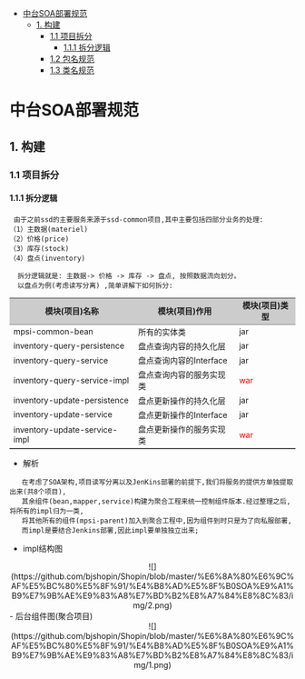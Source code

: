 <!-- GFM-TOC -->
* [中台SOA部署规范](#中台soa部署规范)
    * [1. 构建](#1-构建)
        * [1.1 项目拆分](#11-项目拆分)
          * [1.1.1 拆分逻辑](#111-拆分逻辑) 
        * [1.2 包名规范](#12-包名规范)
        * [1.3 类名规范](#13-类名规范)
        
<!-- GFM-TOC -->
# 中台SOA部署规范
## 1. 构建
### 1.1 项目拆分
#### 1.1.1 拆分逻辑
```
 由于之前ssd的主要服务来源于ssd-common项目,其中主要包括四部分业务的处理: 
（1）主数据(materiel)
（2）价格(price)
（3）库存(stock)
（4）盘点(inventory)
```
```
  拆分逻辑就是: 主数据-> 价格 -> 库存 -> 盘点, 按照数据流向划分。
  以盘点为例(考虑读写分离) ,简单讲解下如何拆分:
```
<table frame="hsides" rules="groups" cellspacing=0 cellpadding=0>
<!-- 表头部分 -->
<thead align=center style="font-weight:bolder; background-color:#cccccc">
     <tr>
          <td>模块(项目)名称</td>
          <td>模块(项目)作用</td>
          <td>模块(项目)类型</td>
     </tr>
</thead>

<tbody>
    <tr>
        <td>mpsi-common-bean</td>
        <td>所有的实体类 </td>
        <td>jar</td>
    </tr>
    <tr>
        <td>inventory-query-persistence</td>
        <td>盘点查询内容的持久化层</td>
        <td>jar</td>
    </tr>
    <tr>
        <td>inventory-query-service</td>
        <td>盘点查询内容的Interface </td>
        <td>jar</td>
    </tr>
    <tr>
        <td>inventory-query-service-impl</td>
        <td>盘点查询内容的服务实现类</td>
        <td><font color="red">war</font></td>
    </tr>
    <tr>
        <td>inventory-update-persistence</td>
        <td>盘点更新操作的持久化层</td>
        <td>jar</td>
    </tr>
    <tr>
        <td>inventory-update-service</td>
        <td> 盘点更新操作的Interface</td>
        <td>jar</td>
    </tr>
     <tr>
        <td>inventory-update-service-impl</td>
        <td>盘点更新操作的服务实现类</td>
        <td><font color="red">war</font></td>
    </tr>
</tbody>
</table>
 
  - 解析
```
   在考虑了SOA架构,项目读写分离以及JenKins部署的前提下,我们将服务的提供方单独提取出来(共8个项目),
   其余组件(bean,mapper,service)构建为聚合工程来统一控制组件版本.经过整理之后,将所有的impl归为一类,
   将其他所有的组件(mpsi-parent)加入到聚合工程中,因为组件到时只是为了向私服部署,
   而impl是要结合Jenkins部署,因此impl要单独独立出来;
```
 - impl结构图
<div align=center>![](https://github.com/bjshopin/Shopin/blob/master/%E6%8A%80%E6%9C%AF%E5%BC%80%E5%8F%91/%E4%B8%AD%E5%8F%B0SOA%E9%A1%B9%E7%9B%AE%E9%83%A8%E7%BD%B2%E8%A7%84%E8%8C%83/img/2.png)
</div>
 - 后台组件图(聚合项目)
 <div align=center>![](https://github.com/bjshopin/Shopin/blob/master/%E6%8A%80%E6%9C%AF%E5%BC%80%E5%8F%91/%E4%B8%AD%E5%8F%B0SOA%E9%A1%B9%E7%9B%AE%E9%83%A8%E7%BD%B2%E8%A7%84%E8%8C%83/img/1.png)
 </div>

